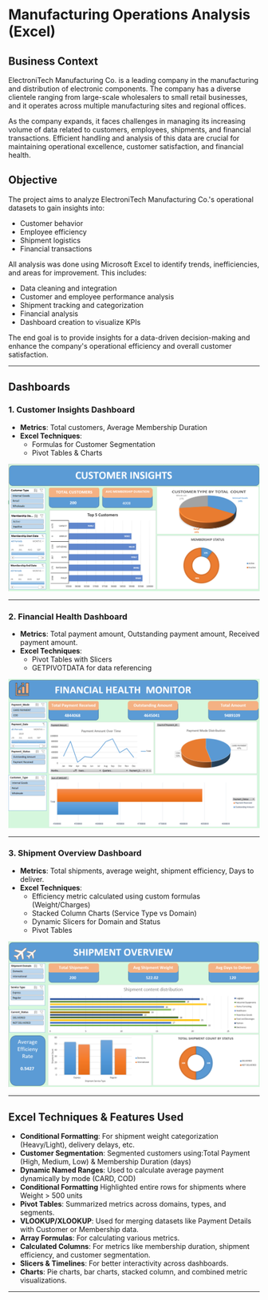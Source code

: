 # Manufacturing Operations Analysis (Excel)

## Business Context

ElectroniTech Manufacturing Co. is a leading company in the manufacturing and distribution of electronic components. The company has a diverse clientele ranging from large-scale wholesalers to small retail businesses, and it operates across multiple manufacturing sites and regional offices. 

As the company expands, it faces challenges in managing its increasing volume of data related to customers, employees, shipments, and financial transactions. Efficient handling and analysis of this data are crucial for maintaining operational excellence, customer satisfaction, and financial health.

## Objective

The project aims to analyze ElectroniTech Manufacturing Co.'s operational datasets to gain insights into:

- Customer behavior
- Employee efficiency
- Shipment logistics
- Financial transactions

All analysis was done using Microsoft Excel to identify trends, inefficiencies, and areas for improvement. This includes:
- Data cleaning and integration
- Customer and employee performance analysis
- Shipment tracking and categorization
- Financial analysis
- Dashboard creation to visualize KPIs

The end goal is to provide insights for a data-driven decision-making and enhance the company's operational efficiency and overall customer satisfaction.

---

## Dashboards

### 1. Customer Insights Dashboard

- **Metrics**: Total customers, Average Membership Duration
- **Excel Techniques**:
  - Formulas for Customer Segmentation
  - Pivot Tables & Charts

![Customer Insights Dashboard](images/Customer%20Insights%20Dashboard.png)

---

### 2. Financial Health Dashboard

- **Metrics**: Total payment amount, Outstanding payment amount, Received payment amount.
- **Excel Techniques**:
  - Pivot Tables with Slicers
  - GETPIVOTDATA for data referencing 

![Financial Health Dashboard](images/Financial%20Health%20Dashboard.png)

---

### 3. Shipment Overview Dashboard

- **Metrics**: Total shipments, average weight, shipment efficiency, Days to deliver.
- **Excel Techniques**:
  - Efficiency metric calculated using custom formulas (Weight/Charges)
  - Stacked Column Charts (Service Type vs Domain)
  - Dynamic Slicers for Domain and Status
  - Pivot Tables

![Shipment Overview Dashboard](images/Shipment%20Overview%20Dashboard.png)

---

## Excel Techniques & Features Used

-  **Conditional Formatting**: For shipment weight categorization (Heavy/Light), delivery delays, etc.
-  **Customer Segmentation**: Segmented customers using:Total Payment (High, Medium, Low) & Membership Duration (days)
-  **Dynamic Named Ranges**: Used to calculate average payment dynamically by mode (CARD, COD)
-  **Conditional Formatting** Highlighted entire rows for shipments where Weight > 500 units
-  **Pivot Tables**: Summarized metrics across domains, types, and segments.
-  **VLOOKUP/XLOOKUP**: Used for merging datasets like Payment Details with Customer or Membership data.
-  **Array Formulas**: For calculating various metrics.
-  **Calculated Columns**: For metrics like membership duration, shipment efficiency, and customer segmentation.
-  **Slicers & Timelines**: For better interactivity across dashboards.
-  **Charts**: Pie charts, bar charts, stacked column, and combined metric visualizations.

---



